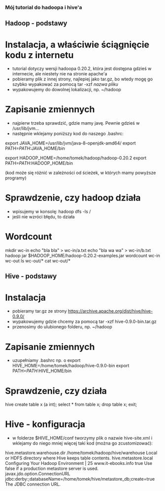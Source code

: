 ### Mój tutorial do hadoopa i hive'a


## Hadoop - podstawy

# Instalacja, a właściwie ściągnięcie kodu z internetu
* tutorial dotyczy wersji hadoopa 0.20.2, która jest dostępna gdzieś w internecie, ale niestety nie na stronie apache'a
* pobieramy plik z innej strony, najlepiej jako tar.gz, bo wtedy mogę go szybko wypakować za pomocą tar -xzf _nazwa pliku_
* wypakowujemy do dowolnej lokalizacji, np. ~/hadoop

# Zapisanie zmiennych
* najpierw trzeba sprawdzić, gdzie mamy javę. Pewnie gdzieś w /usr/lib/jvm...
* następnie wklejamy poniższy kod do naszego .bashrc:

export JAVA_HOME=/usr/lib/jvm/java-8-openjdk-amd64/
export PATH=$PATH:$JAVA_HOME/bin

export HADOOP_HOME=/home/tomek/hadoop/hadoop-0.20.2
export PATH=$PATH:$HADOOP_HOME/bin

(kod może się różnić w zależności od ścieżek, w których mamy powyższe programy)

# Sprawdzenie, czy hadoop działa
* wpisujemy w konsolę:
hadoop dfs -ls /
* jeśli nie wzróci błędu, to działa

# Wordcount
mkdir wc-in
echo "bla bla" > wc-in/a.txt
echo "bla wa wa" > wc-in/b.txt
hadoop jar $HADOOP_HOME/hadoop-0.20.2-examples.jar wordcount wc-in wc-out
ls wc-out/*
cat wc-out/*


## Hive - podstawy

# Instalacja
* pobieramy tar.gz ze strony
https://archive.apache.org/dist/hive/hive-0.9.0/
* wypakowujemy gdzie chcemy za pomocą
tar -xzf hive-0.9.0-bin.tar.gz 
* przenosimy do ulubionego folderu, np. ~/hadoop

# Zapisanie zmiennych
* uzupełniamy .bashrc np. o 
export HIVE_HOME=/home/tomek/hadoop/hive-0.9.0-bin
export PATH=$PATH:$HIVE_HOME/bin

# Sprawdzenie, czy działa
hive
create table x (a int);
select * from table x;
drop table x;
exit;

# Hive - konfiguracja
* w folderze $HIVE_HOME/conf tworzymy plik o nazwie hive-site.xml i wklejamy do niego mniej więcej taki kod (można go zcustomizować):
<?xml version="1.0"?>
<?xml-stylesheet type="text/xsl" href="configuration.xsl"?>
<configuration>
 <property>
 <name>hive.metastore.warehouse.dir</name>
 <value>/home/tomek/hadoop/hive/warehouse</value>
 <description>
 Local or HDFS directory where Hive keeps table contents.
 </description>
 </property>
 <property>
 <name>hive.metastore.local</name>
Configuring Your Hadoop Environment | 25
www.it-ebooks.info
 <value>true</value>
 <description>
 Use false if a production metastore server is used.
 </description>
 </property>
 <property>
 <name>javax.jdo.option.ConnectionURL</name>
 <value>jdbc:derby:;databaseName=/home/tomek/hive/metastore_db;create=true</value>
 <description>
 The JDBC connection URL.
 </description>
 </property>
</configuration>

